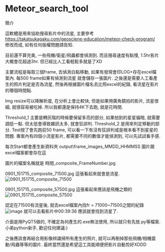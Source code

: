 # Meteor_search_tool
簡介

這軟體是用來協助搜尋影片中的流星, 主要參考
https://takatsukagaku.com/geosciene-education/meteor-check-program/
修改而成, 如有任何版權問題請告知.

目前還不算完美, 一些飛機/衛星/飛蟲都會偵測到. 而且搜尋速度有點慢, 1.5hr影片大概會花超過3hr.
但已經比人工看輕鬆多就是了XD

主要流程是每取三個frame, 去偵測白點移動, 如果有發現會印LOG+存在excel檔案內. 每500 frame如果有偵測到流星
就會儲存一張圖片. 之後還是需要人工看產生的照片判定是否為流星, 然後再根據圖片檔名去比照excel的紀錄, 看流星在影片的哪個時間點.

Img resize可以降解析度, 在分析上會比較快, 但是如果用廣角鏡拍的影片, 流星很細, 就很容易被吃掉.
所以我都還是保持4K下去跑, 就是花時間.

Threshold_1 主要是轉灰階的時候要保留多亮的部分, 如果拍到的星星偏暗, 就需要調低一點. 但太低會導致雜訊太多, 就會狂誤判.
Threshold_2 是用來判定移動的部分.
Test按了會先跑前50 frame, 可以看一下有沒有狂誤判或是根本看不到星星的問題.
專案內有四個小流星影片, 都需要不同的數值才能偵測到, 可以先試試看手感.

每次Start都會產生新資料夾 output\frame_images_MMDD_HHMMSS 圖片跟excel檔案都會存在這

圖片的檔案名稱就是 時間_composite_FrameNumber.jpg

0901_151715_composite_71500.jpg 這張看起來就會是流星.
![0901_151715_composite_71500](https://github.com/Frogofmagic/Meteor_search_tool/assets/11169420/17d5105d-85d9-4002-96bb-1c91f45494e9)

0901_151715_composite_57500.jpg 這張看起來應該是飛機之類的
![0901_151715_composite_57500](https://github.com/Frogofmagic/Meteor_search_tool/assets/11169420/eb3563d4-f996-4728-8a9a-473c9961e4da)

認定在71500有流星後, 就去excel檔案內找fr = 71000~71500之間的紀錄
![image](https://github.com/Frogofmagic/Meteor_search_tool/assets/11169420/dfb0f639-96ff-4fcf-902e-d6a9396cb8f4)
就可以去看影片中00:39:36 應該就會找到流星了.


介面是用PyQT5做的, 不確定為何產生的.exe無法使用, 所以就只有先放.py等檔案.
小弟python新手, 歡迎任何建議:)

之後應該會再結合用影像辨識掃所有產生的照片, 就可以再刪掉那些飛機/相機震動/飛蟲等等的圖片.
最終當然還是希望這工具能順便把影片自動剪好XDDD
